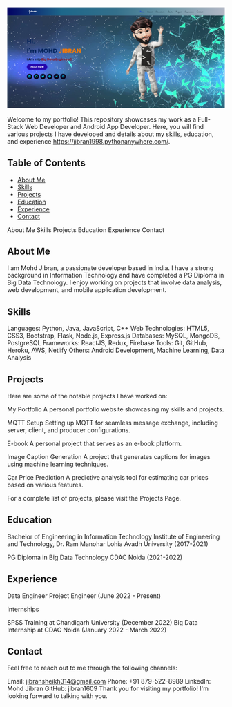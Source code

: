 ![STRIDE GPT Logo](static/images/projects/portfolio1.PNG)

Welcome to my portfolio! This repository showcases my work as a Full-Stack Web Developer and Android App Developer. Here, you will find various projects I have developed and details about my skills, education, and experience https://jibran1998.pythonanywhere.com/.

## Table of Contents


- [About Me](#About_Me)
- [Skills](#Skills)
- [Projects](#Projects)
- [Education](#Education)
- [Experience](#Experience)
- [Contact](#Contact)

About Me
Skills
Projects
Education
Experience
Contact

## About Me
I am Mohd Jibran, a passionate developer based in India. I have a strong background in Information Technology and have completed a PG Diploma in Big Data Technology. I enjoy working on projects that involve data analysis, web development, and mobile application development.

## Skills
Languages: Python, Java, JavaScript, C++
Web Technologies: HTML5, CSS3, Bootstrap, Flask, Node.js, Express.js
Databases: MySQL, MongoDB, PostgreSQL
Frameworks: ReactJS, Redux, Firebase
Tools: Git, GitHub, Heroku, AWS, Netlify
Others: Android Development, Machine Learning, Data Analysis
## Projects
Here are some of the notable projects I have worked on:

My Portfolio
A personal portfolio website showcasing my skills and projects.

MQTT Setup
Setting up MQTT for seamless message exchange, including server, client, and producer configurations.

E-book
A personal project that serves as an e-book platform.

Image Caption Generation
A project that generates captions for images using machine learning techniques.

Car Price Prediction
A predictive analysis tool for estimating car prices based on various features.

For a complete list of projects, please visit the Projects Page.

## Education
Bachelor of Engineering in Information Technology
Institute of Engineering and Technology, Dr. Ram Manohar Lohia Avadh University (2017-2021)

PG Diploma in Big Data Technology
CDAC Noida (2021-2022)

## Experience
Data Engineer
Project Engineer (June 2022 - Present)

Internships

SPSS Training at Chandigarh University (December 2022)
Big Data Internship at CDAC Noida (January 2022 - March 2022)
## Contact
Feel free to reach out to me through the following channels:

Email: jibransheikh314@gmail.com
Phone: +91 879-522-8989
LinkedIn: Mohd Jibran
GitHub: jibran1609
Thank you for visiting my portfolio! I'm looking forward to talking with you.
